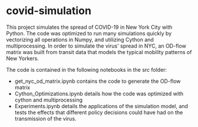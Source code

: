 # covid-simulation
This project simulates the spread of COVID-19 in New York City with Python. The code was optimized to run many simulations quickly by vectorizing all operations in Numpy, and utilizing Cython and multiprocessing. In order to simulate the virus' spread in NYC, an OD-flow matrix was built from transit data that models the typical mobility patterns of New Yorkers. 

The code is contained in the following notebooks in the src folder:
* get_nyc_od_matrix.ipynb contains the code to generate the OD-flow matrix
* Cython_Optimizations.ipynb details how the code was optimized with cython and multiprocessing
* Experiments.ipynb details the applications of the simulation model, and tests the effects that different policy decisions could have had on the transmission of the virus.
